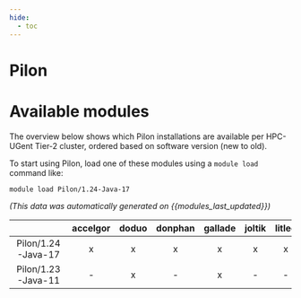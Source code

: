 ```yaml
---
hide:
  - toc
---
```


Pilon
=====

# Available modules


The overview below shows which Pilon installations are available per HPC-UGent Tier-2 cluster, ordered based on software version (new to old).

To start using Pilon, load one of these modules using a `module load` command like:

```shell
module load Pilon/1.24-Java-17
```

*(This data was automatically generated on {{modules_last_updated}})*

| |accelgor|doduo|donphan|gallade|joltik|litleo|shinx|
| :---: | :---: | :---: | :---: | :---: | :---: | :---: | :---: |
|Pilon/1.24-Java-17|x|x|x|x|x|x|x|
|Pilon/1.23-Java-11|-|x|-|x|-|-|-|
